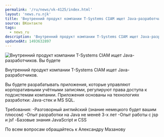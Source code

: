 ```yaml
---
permalink: '/ru/news/vk-4125/index.html'
layout: 'news.ru.njk'
title: 'Внутренний продукт компании T-Systems CIAM ищет Java-разработчиков.'
source: ВКонтакте
tags:
  - news_ru
description: 'Внутренний продукт компании T-Systems CIAM ищет Java-разработчиков.'
updatedAt: 1493632897
---
```

![Внутренний продукт компании T-Systems CIAM ищет Java-разработчиков. Вы будете](https://sun9-50.userapi.com/impf/c639524/v639524501/2015f/QVIyGklMd44.jpg?size=1280x853&quality=96&sign=c4b5f31233f48eb4cf7db33cb24e2d8a&c_uniq_tag=cv4CGU3Xkp-A21-MmVKbR1eTC9z65Gou0tE7vigJRcA&type=album)

Внутренний продукт компании T-Systems CIAM ищет Java-разработчиков.

Вы будете разрабатывать приложения, которые управляют корпоративными учётными записями, регулируют права доступа к подсистемам компании. Приложения основаны на технологиях разработки: Java-стек и MS SQL.

Требования:
-Разговорный английский (знание немецкого будет вашим плюсом)
-Опыт разработки на Java не менеё 3-х лет
-Опыт работы с jsp и jsf
-Базовые знания JavaScript и CSS

По всем вопросам обращайтесь к Александру Мазанову
